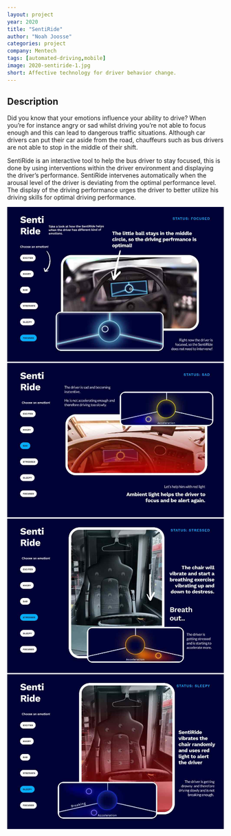 ```yaml
---
layout: project
year: 2020
title: "SentiRide"
author: "Noah Joosse"
categories: project
company: Mentech
tags: [automated-driving,mobile]
image: 2020-sentiride-1.jpg
short: Affective technology for driver behavior change.
---
```


## Description
Did you know that your emotions influence your ability to drive? When you’re for instance angry or sad whilst driving you’re not able to focus enough and this can lead to dangerous traffic situations. Although car drivers can put their car aside from the road, chauffeurs such as bus drivers are not able to stop in the middle of their shift.

SentiRide is an interactive tool to help the bus driver to stay focused, this is done by using interventions within the driver environment and displaying the driver’s performance. SentiRide intervenes automatically when the arousal level of the driver is deviating from the optimal performance level. The display of the driving performance urges the driver to better utilize his driving skills for optimal driving performance.

<div class="project-image">
  <img src="/assets/img/2020-sentiride-2.jpg">
</div>
<div class="project-image">
  <img src="/assets/img/2020-sentiride-3.jpg">
</div>
<div class="project-image">
  <img src="/assets/img/2020-sentiride-4.jpg">
</div>
<div class="project-image">
  <img src="/assets/img/2020-sentiride-5.jpg">
</div>